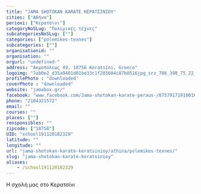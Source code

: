 ```yaml
---
title: "JAMA SHOTOKAN KARATE ΚΕΡΑΤΣΙΝΙΟΥ"
cities: ["Αθήνα"]
perioxi: ["Κερατσίνι"]
categoryNoSLug: "Πολεμικές τέχνες"
subcategoriesNoSLug: [""]
categories: ["polemikes-texnes"]
subcategories: [""]
organisationid: ""
organisation: ""
orgurl: "undefined-"
address: "Ακροπόλεως 49, 18756 Keratsíni, Greece"
logoimg: "7ab0e2_d35a9401d01be33c1f285604c87b8516jpg_srz_706_398_75_22_050_120_000_jpg_srz (1).jpeg"
profilePhoto : "downloaded"
coverPhoto : "downloaded"
website: "jamabox.gr/"
facebook: "www.facebook.com/Jama-shotokan-karate-peraus-/875791719100164"
phone: "2104321572"
email: ""
courses: ""
places: [""]
rensponsibles: ""
zipcode: ["18758"]
UID: "school191120182329"
latitude: ""
longitude: ""
url: "jama-shotokan-karate-keratsinioy/athina/polemikes-texnes/"
slug: "jama-shotokan-karate-keratsinioy"
aliases:
    - /school191120182329
---
```



Η σχολή μας στο Κερατσίνι

